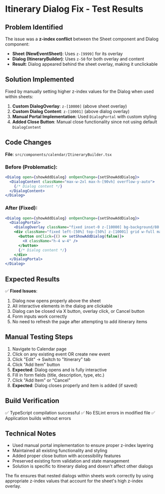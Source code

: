 # Itinerary Dialog Fix - Test Results

## Problem Identified
The issue was a **z-index conflict** between the Sheet component and Dialog component:

- **Sheet (NewEventSheet)**: Uses `z-[9999]` for its overlay
- **Dialog (ItineraryBuilder)**: Uses `z-50` for both overlay and content
- **Result**: Dialog appeared behind the sheet overlay, making it unclickable

## Solution Implemented
Fixed by manually setting higher z-index values for the Dialog when used within sheets:

1. **Custom DialogOverlay**: `z-[10000]` (above sheet overlay)
2. **Custom Dialog Content**: `z-[10001]` (above dialog overlay)
3. **Manual Portal Implementation**: Used `DialogPortal` with custom styling
4. **Added Close Button**: Manual close functionality since not using default `DialogContent`

## Code Changes
**File**: `src/components/calendar/ItineraryBuilder.tsx`

### Before (Problematic):
```jsx
<Dialog open={showAddDialog} onOpenChange={setShowAddDialog}>
  <DialogContent className="max-w-2xl max-h-[90vh] overflow-y-auto">
    {/* Dialog content */}
  </DialogContent>
</Dialog>
```

### After (Fixed):
```jsx
<Dialog open={showAddDialog} onOpenChange={setShowAddDialog}>
  <DialogPortal>
    <DialogOverlay className="fixed inset-0 z-[10000] bg-background/80 backdrop-blur-sm..." />
    <div className="fixed left-[50%] top-[50%] z-[10001] grid w-full max-w-2xl...">
      <button onClick={() => setShowAddDialog(false)}>
        <X className="h-4 w-4" />
      </button>
      {/* Dialog content */}
    </div>
  </DialogPortal>
</Dialog>
```

## Expected Results
✅ **Fixed Issues**:
1. Dialog now opens properly above the sheet
2. All interactive elements in the dialog are clickable
3. Dialog can be closed via X button, overlay click, or Cancel button
4. Form inputs work correctly
5. No need to refresh the page after attempting to add itinerary items

## Manual Testing Steps
1. Navigate to Calendar page
2. Click on any existing event OR create new event
3. Click "Edit" → Switch to "Itinerary" tab
4. Click "Add Item" button
5. **Expected**: Dialog opens and is fully interactive
6. Fill in form fields (title, description, type, etc.)
7. Click "Add Item" or "Cancel"
8. **Expected**: Dialog closes properly and item is added (if saved)

## Build Verification
✅ TypeScript compilation successful
✅ No ESLint errors in modified file
✅ Application builds without errors

## Technical Notes
- Used manual portal implementation to ensure proper z-index layering
- Maintained all existing functionality and styling
- Added proper close button with accessibility features
- Preserved existing form validation and state management
- Solution is specific to itinerary dialog and doesn't affect other dialogs

The fix ensures that nested dialogs within sheets work correctly by using appropriate z-index values that account for the sheet's high z-index overlay.